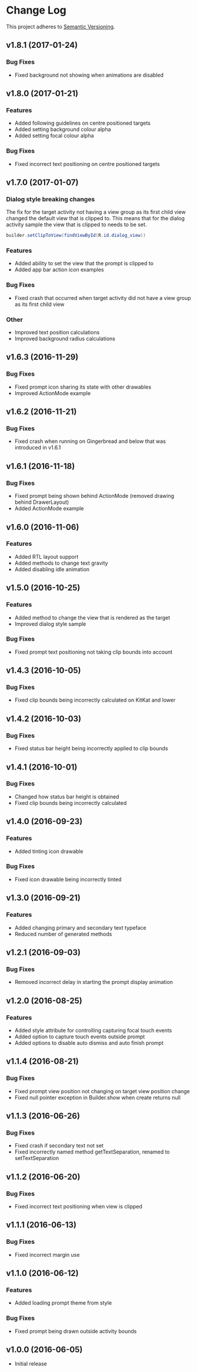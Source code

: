 # Change Log

This project adheres to [Semantic Versioning](http://semver.org/).

## v1.8.1 (2017-01-24)

### Bug Fixes

* Fixed background not showing when animations are disabled

## v1.8.0 (2017-01-21)

### Features

* Added following guidelines on centre positioned targets
* Added setting background colour alpha
* Added setting focal colour alpha

### Bug Fixes

* Fixed incorrect text positioning on centre positioned targets

## v1.7.0 (2017-01-07)

### Dialog style breaking changes

The fix for the target activity not having a view group as its first child view changed the default view that is clipped to.
This means that for the dialog activity sample the view that is clipped to needs to be set.

```java
builder.setClipToView(findViewById(R.id.dialog_view))
```

### Features

* Added ability to set the view that the prompt is clipped to
* Added app bar action icon examples

### Bug Fixes

* Fixed crash that occurred when target activity did not have a view group as its first child view

### Other

* Improved text position calculations
* Improved background radius calculations

## v1.6.3 (2016-11-29)

### Bug Fixes

* Fixed prompt icon sharing its state with other drawables
* Improved ActionMode example

## v1.6.2 (2016-11-21)

### Bug Fixes

* Fixed crash when running on Gingerbread and below that was introduced in v1.6.1

## v1.6.1 (2016-11-18)

### Bug Fixes

* Fixed prompt being shown behind ActionMode (removed drawing behind DrawerLayout)
* Added ActionMode example

## v1.6.0 (2016-11-06)

### Features

* Added RTL layout support
* Added methods to change text gravity
* Added disabling idle animation

## v1.5.0 (2016-10-25)

### Features

* Added method to change the view that is rendered as the target
* Improved dialog style sample

### Bug Fixes

* Fixed prompt text positioning not taking clip bounds into account

## v1.4.3 (2016-10-05)

### Bug Fixes

* Fixed clip bounds being incorrectly calculated on KitKat and lower

## v1.4.2 (2016-10-03)

### Bug Fixes

* Fixed status bar height being incorrectly applied to clip bounds

## v1.4.1 (2016-10-01)

### Bug Fixes

* Changed how status bar height is obtained
* Fixed clip bounds being incorrectly calculated

## v1.4.0 (2016-09-23)

### Features

* Added tinting icon drawable

### Bug Fixes

* Fixed icon drawable being incorrectly tinted

## v1.3.0 (2016-09-21)

### Features

* Added changing primary and secondary text typeface
* Reduced number of generated methods

## v1.2.1 (2016-09-03)

### Bug Fixes

* Removed incorrect delay in starting the prompt display animation

## v1.2.0 (2016-08-25)

### Features

* Added style attribute for controlling capturing focal touch events
* Added option to capture touch events outside prompt
* Added options to disable auto dismiss and auto finish prompt

## v1.1.4 (2016-08-21)

### Bug Fixes

* Fixed prompt view position not changing on target view position change
* Fixed null pointer exception in Builder.show when create returns null

## v1.1.3 (2016-06-26)

### Bug Fixes

* Fixed crash if secondary text not set
* Fixed incorrectly named method getTextSeparation, renamed to setTextSeparation

## v1.1.2 (2016-06-20)

### Bug Fixes

* Fixed incorrect text positioning when view is clipped

## v1.1.1 (2016-06-13)

### Bug Fixes

* Fixed incorrect margin use

## v1.1.0 (2016-06-12)

### Features

* Added loading prompt theme from style

### Bug Fixes

* Fixed prompt being drawn outside activity bounds

## v1.0.0 (2016-06-05)

* Initial release
